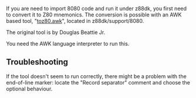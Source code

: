 If you are need to import 8080 code and run it under z88dk, you first need to convert it to Z80 mnemonics.
The conversion is possible with an AWK based tool, "[toz80.awk](https://raw.githubusercontent.com/z88dk/z88dk/master/support/8080/toZ80.awk?view=markup)", located in z88dk/support/8080.

The original tool is by Douglas Beattie Jr.

You need the AWK language interpreter to run this.


## Troubleshooting

If the tool doesn't seem to run correctly, there might be a problem with the end-of-line marker: locate the "Record separator" comment and choose the optional behaviour.

